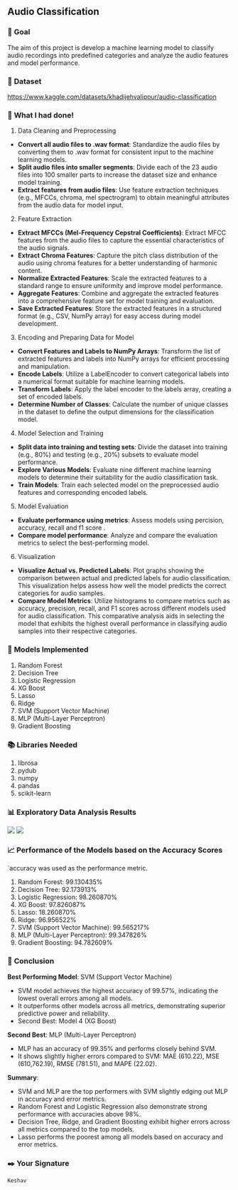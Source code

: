 ## **Audio Classification**

### 🎯 **Goal**

The aim of this project is develop a machine learning model to classify audio recordings into predefined categories and analyze the audio features and model performance.

### 🧵 **Dataset**

https://www.kaggle.com/datasets/khadijehvalipour/audio-classification

### 🧮 **What I had done!**

1. Data Cleaning and Preprocessing

- **Convert all audio files to .wav format**: Standardize the audio files by converting them to .wav format for consistent input to the machine learning models.
- **Split audio files into smaller segments**: Divide each of the 23 audio files into 100 smaller parts to increase the dataset size and enhance model training.
- **Extract features from audio files**: Use feature extraction techniques (e.g., MFCCs, chroma, mel spectrogram) to obtain meaningful attributes from the audio data for model input.

2. Feature Extraction

- **Extract MFCCs (Mel-Frequency Cepstral Coefficients)**: Extract MFCC features from the audio files to capture the essential characteristics of the audio signals.
- **Extract Chroma Features**: Capture the pitch class distribution of the audio using chroma features for a better understanding of harmonic content.
- **Normalize Extracted Features**: Scale the extracted features to a standard range to ensure uniformity and improve model performance.
- **Aggregate Features**: Combine and aggregate the extracted features into a comprehensive feature set for model training and evaluation.
- **Save Extracted Features**: Store the extracted features in a structured format (e.g., CSV, NumPy array) for easy access during model development.

3. Encoding and Preparing Data for Model

- **Convert Features and Labels to NumPy Arrays**: Transform the list of extracted features and labels into NumPy arrays for efficient processing and manipulation.
- **Encode Labels**: Utilize a LabelEncoder to convert categorical labels into a numerical format suitable for machine learning models.
- **Transform Labels**: Apply the label encoder to the labels array, creating a set of encoded labels.
- **Determine Number of Classes**: Calculate the number of unique classes in the dataset to define the output dimensions for the classification model.

4. Model Selection and Training

- **Split data into training and testing sets**: Divide the dataset into training (e.g., 80%) and testing (e.g., 20%) subsets to evaluate model performance.
- **Explore Various Models**: Evaluate nine different machine learning models to determine their suitability for the audio classification task.
- **Train Models**: Train each selected model on the preprocessed audio features and corresponding encoded labels.

5. Model Evaluation

- **Evaluate performance using metrics**: Assess models using percision, accuracy, recall and f1 score .
- **Compare model performance**: Analyze and compare the evaluation metrics to select the best-performing model.

6. Visualization

- **Visualize Actual vs. Predicted Labels**: Plot graphs showing the comparison between actual and predicted labels for audio classification. This visualization helps assess how well the model predicts the correct categories for audio samples.
- **Compare Model Metrics**: Utilize histograms to compare metrics such as accuracy, precision, recall, and F1 scores across different models used for audio classification. This comparative analysis aids in selecting the model that exhibits the highest overall performance in classifying audio samples into their respective categories.

### 🚀 **Models Implemented**

1. Random Forest
2. Decision Tree
3. Logistic Regression
4. XG Boost
5. Lasso
6. Ridge
7. SVM (Support Vector Machine)
8. MLP (Multi-Layer Perceptron)
9. Gradient Boosting

### 📚 **Libraries Needed**

1. librosa
2. pydub
3. numpy
4. pandas
5. scikit-learn

### 📊 **Exploratory Data Analysis Results**
<img src = "https://github.com/why-aditi/ML-Crate/blob/main/Automobile%20Sales%20Data%20Analysis%20and%20Prediction/Images/Dealsize_bar.png"/>
<img src = "https://github.com/why-aditi/ML-Crate/blob/main/Automobile%20Sales%20Data%20Analysis%20and%20Prediction/Images/Dealsize_bar.png"/>

### 📈 **Performance of the Models based on the Accuracy Scores**

`accuracy was used as the performance metric.

1. Random Forest: 99.130435%
2. Decision Tree: 92.173913%
3. Logistic Regression: 98.260870%
4. XG Boost: 97.826087%
5. Lasso: 18.260870%
6. Ridge: 96.956522%
7. SVM (Support Vector Machine): 99.565217%
8. MLP (Multi-Layer Perceptron): 99.347826%
9. Gradient Boosting: 94.782609%

### 📢 **Conclusion**

**Best Performing Model**: SVM (Support Vector Machine)

- SVM model achieves the highest accuracy of 99.57%, indicating the lowest overall errors among all models.
- It outperforms other models across all metrics, demonstrating superior predictive power and reliability.
- Second Best: Model 4 (XG Boost)

**Second Best**: MLP (Multi-Layer Perceptron)

- MLP has an accuracy of 99.35% and performs closely behind SVM.
- It shows slightly higher errors compared to SVM: MAE (610.22), MSE (610,762.19), RMSE (781.51), and MAPE (22.02).

**Summary**:

- SVM and MLP are the top performers with SVM slightly edging out MLP in accuracy and error metrics.
- Random Forest and Logistic Regression also demonstrate strong performance with accuracies above 98%.
- Decision Tree, Ridge, and Gradient Boosting exhibit higher errors across all metrics compared to the top models.
- Lasso performs the poorest among all models based on accuracy and error metrics.

### ✒️ **Your Signature**

`Keshav`

